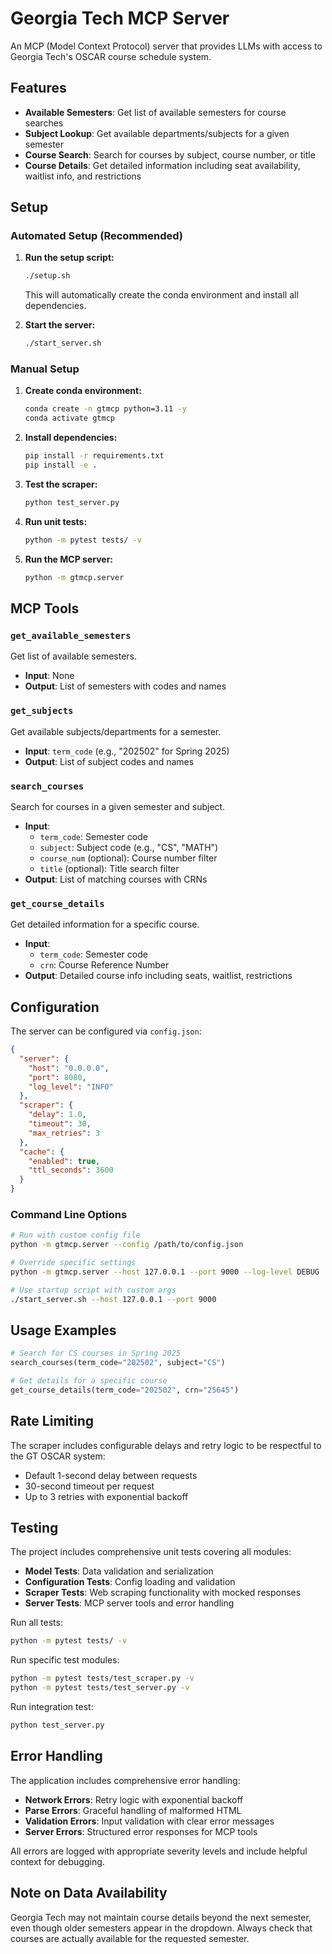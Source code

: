 # Georgia Tech MCP Server

An MCP (Model Context Protocol) server that provides LLMs with access to Georgia Tech's OSCAR course schedule system.

## Features

- **Available Semesters**: Get list of available semesters for course searches
- **Subject Lookup**: Get available departments/subjects for a given semester  
- **Course Search**: Search for courses by subject, course number, or title
- **Course Details**: Get detailed information including seat availability, waitlist info, and restrictions

## Setup

### Automated Setup (Recommended)

1. **Run the setup script:**
   ```bash
   ./setup.sh
   ```
   This will automatically create the conda environment and install all dependencies.

2. **Start the server:**
   ```bash
   ./start_server.sh
   ```

### Manual Setup

1. **Create conda environment:**
   ```bash
   conda create -n gtmcp python=3.11 -y
   conda activate gtmcp
   ```

2. **Install dependencies:**
   ```bash
   pip install -r requirements.txt
   pip install -e .
   ```

3. **Test the scraper:**
   ```bash
   python test_server.py
   ```

4. **Run unit tests:**
   ```bash
   python -m pytest tests/ -v
   ```

5. **Run the MCP server:**
   ```bash
   python -m gtmcp.server
   ```

## MCP Tools

### `get_available_semesters`
Get list of available semesters.
- **Input**: None
- **Output**: List of semesters with codes and names

### `get_subjects` 
Get available subjects/departments for a semester.
- **Input**: `term_code` (e.g., "202502" for Spring 2025)
- **Output**: List of subject codes and names

### `search_courses`
Search for courses in a given semester and subject.
- **Input**: 
  - `term_code`: Semester code
  - `subject`: Subject code (e.g., "CS", "MATH")
  - `course_num` (optional): Course number filter
  - `title` (optional): Title search filter
- **Output**: List of matching courses with CRNs

### `get_course_details`
Get detailed information for a specific course.
- **Input**:
  - `term_code`: Semester code  
  - `crn`: Course Reference Number
- **Output**: Detailed course info including seats, waitlist, restrictions

## Configuration

The server can be configured via `config.json`:

```json
{
  "server": {
    "host": "0.0.0.0",
    "port": 8080,
    "log_level": "INFO"
  },
  "scraper": {
    "delay": 1.0,
    "timeout": 30,
    "max_retries": 3
  },
  "cache": {
    "enabled": true,
    "ttl_seconds": 3600
  }
}
```

### Command Line Options

```bash
# Run with custom config file
python -m gtmcp.server --config /path/to/config.json

# Override specific settings
python -m gtmcp.server --host 127.0.0.1 --port 9000 --log-level DEBUG

# Use startup script with custom args
./start_server.sh --host 127.0.0.1 --port 9000
```

## Usage Examples

```python
# Search for CS courses in Spring 2025
search_courses(term_code="202502", subject="CS")

# Get details for a specific course
get_course_details(term_code="202502", crn="25645")
```

## Rate Limiting

The scraper includes configurable delays and retry logic to be respectful to the GT OSCAR system:
- Default 1-second delay between requests
- 30-second timeout per request
- Up to 3 retries with exponential backoff

## Testing

The project includes comprehensive unit tests covering all modules:

- **Model Tests**: Data validation and serialization
- **Configuration Tests**: Config loading and validation  
- **Scraper Tests**: Web scraping functionality with mocked responses
- **Server Tests**: MCP server tools and error handling

Run all tests:
```bash
python -m pytest tests/ -v
```

Run specific test modules:
```bash
python -m pytest tests/test_scraper.py -v
python -m pytest tests/test_server.py -v
```

Run integration test:
```bash
python test_server.py
```

## Error Handling

The application includes comprehensive error handling:

- **Network Errors**: Retry logic with exponential backoff
- **Parse Errors**: Graceful handling of malformed HTML
- **Validation Errors**: Input validation with clear error messages
- **Server Errors**: Structured error responses for MCP tools

All errors are logged with appropriate severity levels and include helpful context for debugging.

## Note on Data Availability

Georgia Tech may not maintain course details beyond the next semester, even though older semesters appear in the dropdown. Always check that courses are actually available for the requested semester.